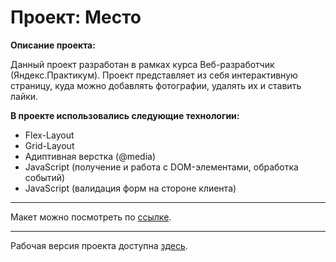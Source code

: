 # Проект: Место

**Описание проекта:**

Данный проект разработан в рамках курса Веб-разработчик (Яндекс.Практикум).
Проект представляет из себя интерактивную страницу, куда можно добавлять фотографии, удалять их и ставить лайки.

**В проекте использовались следующие технологии:**

* Flex-Layout
* Grid-Layout
* Адиптивная верстка (@media)
* JavaScript (получение и работа с DOM-элементами, обработка событий)
* JavaScript (валидация форм на стороне клиента)

____
Макет можно посмотреть по [ссылке](https://www.figma.com/file/2cn9N9jSkmxD84oJik7xL7/JavaScript.-Sprint-4?node-id=0%3A1).

____
Рабочая версия проекта доступна [здесь](https://evgenytomson.github.io/mesto/).
